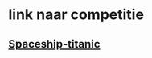 # link naar competitie
## [Spaceship-titanic](https://www.kaggle.com/competitions/spaceship-titanic)